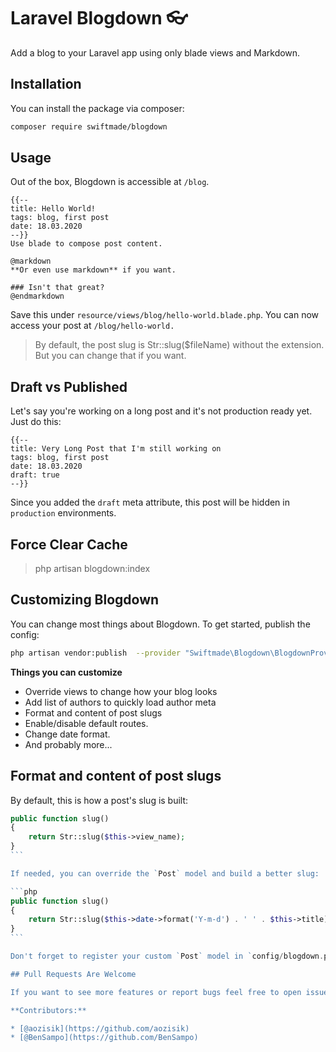 Laravel Blogdown 👓
===================== 

Add a blog to your Laravel app using only blade views and Markdown.


## Installation

You can install the package via composer:

```bash
composer require swiftmade/blogdown
```


## Usage

Out of the box, Blogdown is accessible at `/blog`. 

```blade
{{--
title: Hello World!
tags: blog, first post
date: 18.03.2020
--}}
Use blade to compose post content.

@markdown
**Or even use markdown** if you want.

### Isn't that great?
@endmarkdown
```

Save this under `resource/views/blog/hello-world.blade.php`. You can now access your post at `/blog/hello-world.`

> By default, the post slug is Str::slug($fileName) without the extension. But you can change that if you want.

## Draft vs Published

Let's say you're working on a long post and it's not production ready yet. Just do this:

```blade
{{--
title: Very Long Post that I'm still working on
tags: blog, first post
date: 18.03.2020
draft: true
--}}
```

Since you added the `draft` meta attribute, this post will be hidden in `production` environments.

## Force Clear Cache

> php artisan blogdown:index

## Customizing Blogdown

You can change most things about Blogdown. To get started, publish the config:

```bash
php artisan vendor:publish  --provider "Swiftmade\Blogdown\BlogdownProvider"
```

**Things you can customize**
- Override views to change how your blog looks
- Add list of authors to quickly load author meta
- Format and content of post slugs
- Enable/disable default routes.
- Change date format.
- And probably more...

## Format and content of post slugs

By default, this is how a post's slug is built:

```php
public function slug()
{
    return Str::slug($this->view_name);
}
``` 

If needed, you can override the `Post` model and build a better slug:

```php
public function slug()
{
    return Str::slug($this->date->format('Y-m-d') . ' ' . $this->title);
}
``` 

Don't forget to register your custom `Post` model in `config/blogdown.php`!

## Pull Requests Are Welcome

If you want to see more features or report bugs feel free to open issues and send pull requests.

**Contributors:**

* [@aozisik](https://github.com/aozisik)
* [@BenSampo](https://github.com/BenSampo)
